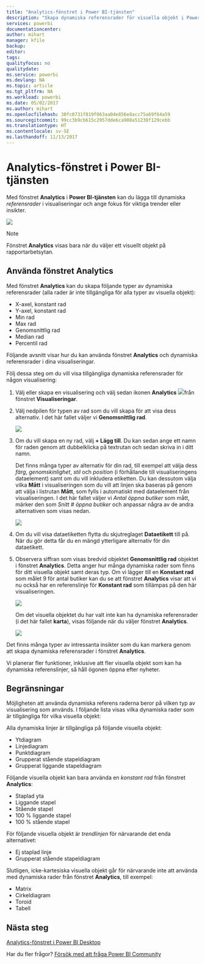 ```yaml
---
title: "Analytics-fönstret i Power BI-tjänsten"
description: "Skapa dynamiska referensrader för visuella objekt i Power BI-tjänsten"
services: powerbi
documentationcenter: 
author: mihart
manager: kfile
backup: 
editor: 
tags: 
qualityfocus: no
qualitydate: 
ms.service: powerbi
ms.devlang: NA
ms.topic: article
ms.tgt_pltfrm: NA
ms.workload: powerbi
ms.date: 05/02/2017
ms.author: mihart
ms.openlocfilehash: 30fc0731f819f063aa04e856e8acc75a69f64a59
ms.sourcegitcommit: 99cc3b9cb615c2957dde6ca908a51238f129cebb
ms.translationtype: HT
ms.contentlocale: sv-SE
ms.lasthandoff: 11/13/2017
---
```

# <a name="analytics-pane-in-power-bi-service"></a>Analytics-fönstret i Power BI-tjänsten
Med fönstret **Analytics** i **Power BI-tjänsten** kan du lägga till dynamiska *referensrader* i visualiseringar och ange fokus för viktiga trender eller insikter.

![](media/service-analytics-pane/power-bi-analytics-pane.png)

> [!NOTE]
> Fönstret **Analytics** visas bara när du väljer ett visuellt objekt på rapportarbetsytan.
> 
> 

## <a name="using-the-analytics-pane"></a>Använda fönstret Analytics
Med fönstret **Analytics** kan du skapa följande typer av dynamiska referensrader (alla rader är inte tillgängliga för alla typer av visuella objekt):

* X-axel, konstant rad
* Y-axel, konstant rad
* Min rad
* Max rad
* Genomsnittlig rad
* Median rad
* Percentil rad

Följande avsnitt visar hur du kan använda fönstret **Analytics** och dynamiska referensrader i dina visualiseringar.

Följ dessa steg om du vill visa tillgängliga dynamiska referensrader för någon visualisering:

1. Välj eller skapa en visualisering och välj sedan ikonen **Analytics** ![](media/service-analytics-pane/power-bi-analytics-icon.png)från fönstret **Visualiseringar**.
2. Välj nedpilen för typen av rad som du vill skapa för att visa dess alternativ. I det här fallet väljer vi **Genomsnittlig rad**.
   
   ![](media/service-analytics-pane/power-bi-add.png)
3. Om du vill skapa en ny rad, välj **+ Lägg till**. Du kan sedan ange ett namn för raden genom att dubbelklicka på textrutan och sedan skriva in i ditt namn.
   
   Det finns många typer av alternativ för din rad, till exempel att välja dess *färg*, *genomskinlighet*, *stil* och *position* (i förhållande till visualiseringens dataelement) samt om du vill inkludera etiketten. Du kan dessutom välja vilka **Mått** i visualiseringen som du vill att linjen ska baseras på genom att välja i listrutan **Mått**, som fylls i automatiskt med dataelement från visualiseringen. I det här fallet väljer vi *Antal öppna butiker* som mått, märker den som *Snitt # öppna butiker* och anpassar några av de andra alternativen som visas nedan.
   
   ![](media/service-analytics-pane/power-bi-average-line.png)
4. Om du vill visa dataetiketten flytta du skjutreglaget **Dataetikett** till på. När du gör detta får du en mängd ytterligare alternativ för din dataetikett.
5. Observera siffran som visas bredvid objektet **Genomsnittlig rad** objektet i fönstret **Analytics**. Detta anger hur många dynamiska rader som finns för ditt visuella objekt samt deras typ. Om vi lägger till en **Konstant rad** som målet 9 för antal butiker kan du se att fönstret **Analytics** visar att vi nu också har en referenslinje för **Konstant rad** som tillämpas på den här visualiseringen.
   
   ![](media/service-analytics-pane/power-bi-reference-lines.png)
   
   Om det visuella objektet du har valt inte kan ha dynamiska referensrader (i det här fallet **karta**), visas följande när du väljer fönstret **Analytics**.
   
   ![](media/service-analytics-pane/power-bi-no-lines.png)

Det finns många typer av intressanta insikter som du kan markera genom att skapa dynamiska referensrader i fönstret **Analytics**.

Vi planerar fler funktioner, inklusive att fler visuella objekt som kan ha dynamiska referenslinjer, så håll ögonen öppna efter nyheter.

## <a name="limitations"></a>Begränsningar
Möjligheten att använda dynamiska referens raderna beror på vilken typ av visualisering som används. I följande lista visas vilka dynamiska rader som är tillgängliga för vilka visuella objekt:

Alla dynamiska linjer är tillgängliga på följande visuella objekt:

* Ytdiagram
* Linjediagram
* Punktdiagram
* Grupperat stående stapeldiagram
* Grupperat liggande stapeldiagram

Följande visuella objekt kan bara använda en *konstant rad* från fönstret **Analytics**:

* Staplad yta
* Liggande stapel
* Stående stapel
* 100 % liggande stapel
* 100 % stående stapel

För följande visuella objekt är *trendlinjen* för närvarande det enda alternativet:

* Ej staplad linje
* Grupperat stående stapeldiagram

Slutligen, icke-kartesiska visuella objekt går för närvarande inte att använda med dynamiska rader från fönstret **Analytics**, till exempel:

* Matrix
* Cirkeldiagram
* Toroid
* Tabell

## <a name="next-steps"></a>Nästa steg
[Analytics-fönstret i Power BI Desktop](desktop-analytics-pane.md)

Har du fler frågor? [Försök med att fråga Power BI Community](http://community.powerbi.com/)

